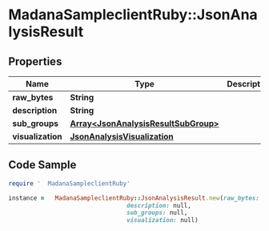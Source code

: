 #   MadanaSampleclientRuby::JsonAnalysisResult

## Properties

Name | Type | Description | Notes
------------ | ------------- | ------------- | -------------
**raw_bytes** | **String** |  | [optional] 
**description** | **String** |  | [optional] 
**sub_groups** | [**Array&lt;JsonAnalysisResultSubGroup&gt;**](JsonAnalysisResultSubGroup.md) |  | [optional] 
**visualization** | [**JsonAnalysisVisualization**](JsonAnalysisVisualization.md) |  | [optional] 

## Code Sample

```ruby
require '  MadanaSampleclientRuby'

instance =   MadanaSampleclientRuby::JsonAnalysisResult.new(raw_bytes: null,
                                 description: null,
                                 sub_groups: null,
                                 visualization: null)
```


